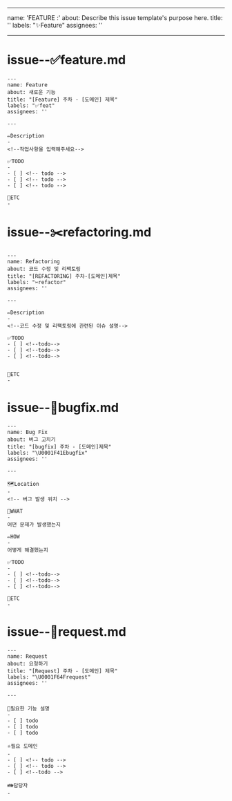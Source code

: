 
---
name: 'FEATURE :'
about: Describe this issue template's purpose here.
title: ''
labels: "✨Feature"
assignees: ''


---

# issue--✅feature.md

~~~
---
name: Feature
about: 새로운 기능
title: "[Feature] 주차 - [도메인] 제목"
labels: "✅feat"
assignees: ''

---

✏️Description
-
<!--작업사항을 입력해주세요-->

✅TODO
-
- [ ] <!-- todo -->
- [ ] <!-- todo -->
- [ ] <!-- todo -->

🐾ETC
-
~~~



# issue--✂️refactoring.md

~~~
---
name: Refactoring
about: 코드 수정 및 리팩토링
title: "[REFACTORING] 주차-[도메인]제목"
labels: "✂️refactor"
assignees: ''

---

✏️Description
-
<!--코드 수정 및 리팩토링에 관련된 이슈 설명-->

✅TODO
- [ ] <!--todo-->
- [ ] <!--todo-->
- [ ] <!--todo-->


🐾ETC
-
~~~



# issue--🐞bugfix.md

~~~
---
name: Bug Fix
about: 버그 고치기
title: "[bugfix] 주차 - [도메인]제목"
labels: "\U0001F41Ebugfix"
assignees: ''

---

🗺️Location
-
<!-- 버그 발생 위치 -->

🤷WHAT
-
어떤 문제가 발생했는지

✏️HOW
-
어떻게 해결했는지

✅TODO
-
- [ ] <!--todo-->
- [ ] <!--todo-->
- [ ] <!--todo-->

🐾ETC
-
~~~



# issue--🙏request.md

~~~
---
name: Request
about: 요청하기
title: "[Request] 주차 - [도메인] 제목"
labels: "\U0001F64Frequest"
assignees: ''

---

🙏필요한 기능 설명
-
- [ ] todo
- [ ] todo
- [ ] todo

⭐필요 도메인
-
- [ ] <!-- todo -->
- [ ] <!-- todo -->
- [ ] <!--todo -->

👪담당자
-
~~~